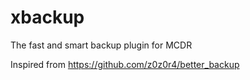 # xbackup

The fast and smart backup plugin for MCDR

Inspired from https://github.com/z0z0r4/better_backup
